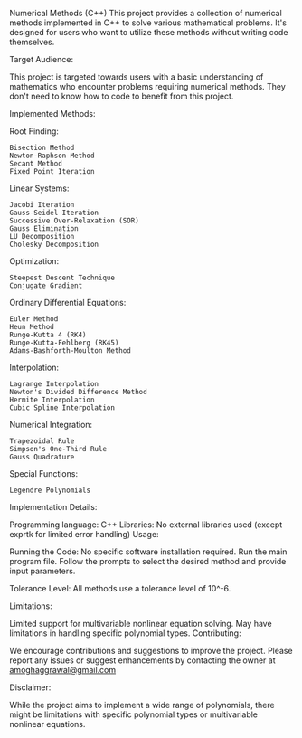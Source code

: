 Numerical Methods (C++)
This project provides a collection of numerical methods implemented in C++ to solve various mathematical problems. It's designed for users who want to utilize these methods without writing code themselves.

Target Audience:

This project is targeted towards users with a basic understanding of mathematics who encounter problems requiring numerical methods. They don't need to know how to code to benefit from this project.

Implemented Methods:

Root Finding:

    Bisection Method
    Newton-Raphson Method
    Secant Method
    Fixed Point Iteration

Linear Systems:

    Jacobi Iteration
    Gauss-Seidel Iteration
    Successive Over-Relaxation (SOR)
    Gauss Elimination
    LU Decomposition
    Cholesky Decomposition

Optimization:

    Steepest Descent Technique
    Conjugate Gradient
    
Ordinary Differential Equations:

    Euler Method
    Heun Method
    Runge-Kutta 4 (RK4)
    Runge-Kutta-Fehlberg (RK45)
    Adams-Bashforth-Moulton Method

Interpolation:

    Lagrange Interpolation
    Newton's Divided Difference Method
    Hermite Interpolation
    Cubic Spline Interpolation

Numerical Integration:

    Trapezoidal Rule
    Simpson's One-Third Rule
    Gauss Quadrature

Special Functions:

    Legendre Polynomials

Implementation Details:

Programming language: C++
Libraries: No external libraries used (except exprtk for limited error handling)
Usage:

Running the Code:
No specific software installation required.
Run the main program file.
Follow the prompts to select the desired method and provide input parameters.

Tolerance Level:
All methods use a tolerance level of 10^-6.

Limitations:

Limited support for multivariable nonlinear equation solving.
May have limitations in handling specific polynomial types.
Contributing:

We encourage contributions and suggestions to improve the project. Please report any issues or suggest enhancements by contacting the owner at amoghaggrawal@gmail.com

Disclaimer:

While the project aims to implement a wide range of polynomials, there might be limitations with specific polynomial types or multivariable nonlinear equations.

